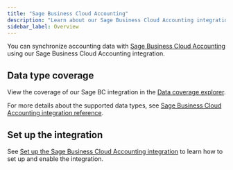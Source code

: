 ```yaml
---
title: "Sage Business Cloud Accounting"
description: "Learn about our Sage Business Cloud Accounting integration."
sidebar_label: Overview
---
```


You can synchronize accounting data with <a className="external" href="https://www.sage.com/en-gb/sage-business-cloud/accounting/" target="_blank">Sage Business Cloud Accounting</a> using our Sage Business Cloud Accounting integration.

## Data type coverage

View the coverage of our Sage BC integration in the <a className="external" href="https://knowledge.codat.io/supported-features/accounting?view=tab-by-integration&integrationKey=tgff" target="_blank">Data coverage explorer</a>.

For more details about the supported data types, see [Sage Business Cloud Accounting integration reference](/integrations/accounting/sagebusinesscloud/accounting-sagebusinesscloud-reference).

## Set up the integration

See [Set up the Sage Business Cloud Accounting integration](/integrations/accounting/sagebusinesscloud/accounting-sagebusinesscloud-setup) to learn how to set up and enable the integration.
